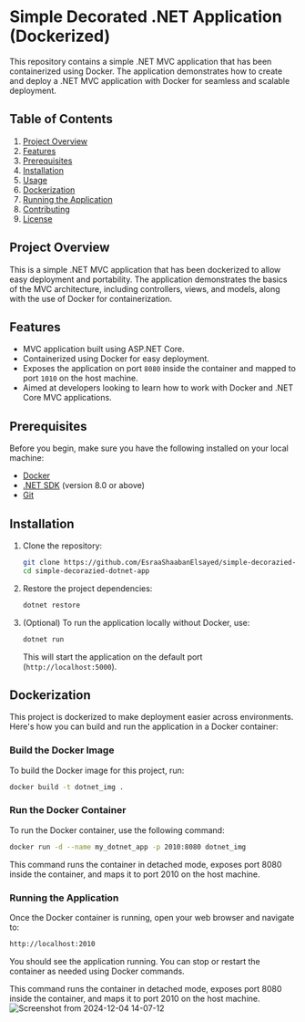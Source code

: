 # **Simple Decorated .NET Application (Dockerized)**

This repository contains a simple .NET MVC application that has been containerized using Docker. The application demonstrates how to create and deploy a .NET MVC application with Docker for seamless and scalable deployment.

## **Table of Contents**
1. [Project Overview](#project-overview)
2. [Features](#features)
3. [Prerequisites](#prerequisites)
4. [Installation](#installation)
5. [Usage](#usage)
6. [Dockerization](#dockerization)
7. [Running the Application](#running-the-application)
8. [Contributing](#contributing)
9. [License](#license)

## **Project Overview**
This is a simple .NET MVC application that has been dockerized to allow easy deployment and portability. The application demonstrates the basics of the MVC architecture, including controllers, views, and models, along with the use of Docker for containerization.

## **Features**
- MVC application built using ASP.NET Core.
- Containerized using Docker for easy deployment.
- Exposes the application on port `8080` inside the container and mapped to port `1010` on the host machine.
- Aimed at developers looking to learn how to work with Docker and .NET Core MVC applications.

## **Prerequisites**
Before you begin, make sure you have the following installed on your local machine:
- [Docker](https://www.docker.com/get-started)
- [.NET SDK](https://dotnet.microsoft.com/download) (version 8.0 or above)
- [Git](https://git-scm.com/)

## **Installation**

1. Clone the repository:

    ```bash
    git clone https://github.com/EsraaShaabanElsayed/simple-decorazied-dotnet-app.git
    cd simple-decorazied-dotnet-app
    ```

2. Restore the project dependencies:

    ```bash
    dotnet restore
    ```

3. (Optional) To run the application locally without Docker, use:

    ```bash
    dotnet run
    ```

    This will start the application on the default port (`http://localhost:5000`).

## **Dockerization**

This project is dockerized to make deployment easier across environments. Here's how you can build and run the application in a Docker container:

### **Build the Docker Image**
To build the Docker image for this project, run:

```bash
docker build -t dotnet_img .
```
### **Run the Docker Container**

To run the Docker container, use the following command:
```bash
docker run -d --name my_dotnet_app -p 2010:8080 dotnet_img
```
This command runs the container in detached mode, exposes port 8080 inside the container, and maps it to port 2010 on the host machine.
### **Running the Application**

Once the Docker container is running, open your web browser and navigate to:
```bash 
http://localhost:2010
```
You should see the application running. You can stop or restart the container as needed using Docker commands.

This command runs the container in detached mode, exposes port 8080 inside the container, and maps it to port 2010 on the host machine.
![Screenshot from 2024-12-04 14-07-12](https://github.com/user-attachments/assets/ba10b2d0-766c-4ec7-87f4-50d84682c878)

